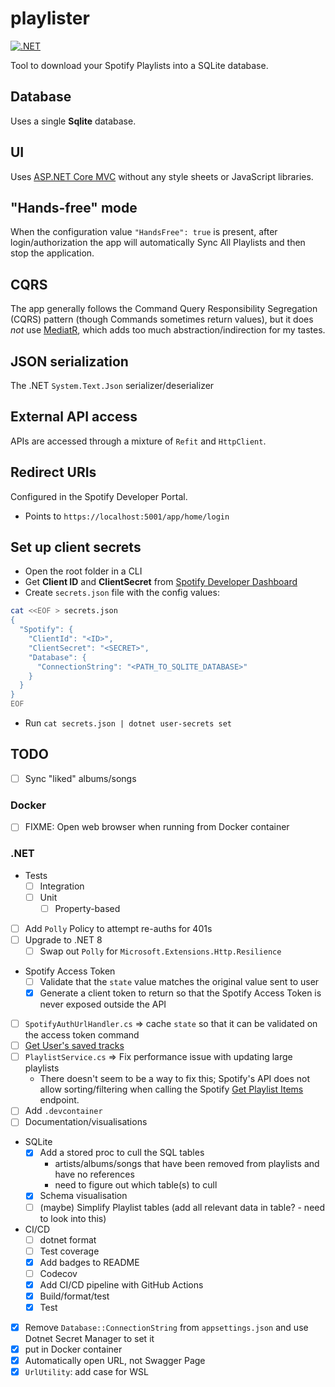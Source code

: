 # playlister

[![.NET](https://github.com/ccb012100/playlister/actions/workflows/dotnet.yml/badge.svg)](https://github.com/ccb012100/playlister/actions/workflows/dotnet.yml)

Tool to download your Spotify Playlists into a SQLite database.

## Database

Uses a single **Sqlite** database.

## UI

Uses [ASP.NET Core MVC](https://dotnet.microsoft.com/en-us/apps/aspnet/mvc) without any style sheets or JavaScript libraries.

## "Hands-free" mode

When the configuration value `"HandsFree": true` is present, after login/authorization the app will automatically Sync All Playlists and then stop the application.

## CQRS

The app generally follows the Command Query Responsibility Segregation (CQRS) pattern (though Commands sometimes return values), but it does _not_
use [MediatR](https://github.com/jbogard/MediatR), which adds too much abstraction/indirection for my tastes.

## JSON serialization

The .NET `System.Text.Json` serializer/deserializer

## External API access

APIs are accessed through a mixture of `Refit` and `HttpClient`.

## Redirect URIs

Configured in the Spotify Developer Portal.

- Points to `https://localhost:5001/app/home/login`

## Set up client secrets

- Open the root folder in a CLI
- Get **Client ID** and **ClientSecret** from [Spotify Developer Dashboard](https://developer.spotify.com/dashboard)
- Create `secrets.json` file with the config values:

```bash
cat <<EOF > secrets.json
{
  "Spotify": {
    "ClientId": "<ID>",
    "ClientSecret": "<SECRET>",
    "Database": {
      "ConnectionString": "<PATH_TO_SQLITE_DATABASE>"
    }
  }
}
EOF
```

- Run `cat secrets.json | dotnet user-secrets set`

## TODO

- [ ] Sync "liked" albums/songs

### Docker

- [ ] FIXME: Open web browser when running from Docker container

### .NET

- Tests
  - [ ] Integration
  - [ ] Unit
    - [ ] Property-based
- [ ] Add `Polly` Policy to attempt re-auths for 401s
- [ ] Upgrade to .NET 8
  - [ ] Swap out `Polly` for `Microsoft.Extensions.Http.Resilience`
- Spotify Access Token
  - [ ] Validate that the `state` value matches the original value sent to user
  - [x] Generate a client token to return so that the Spotify Access Token is never exposed outside the API
- [ ] `SpotifyAuthUrlHandler.cs` => cache `state` so that it can be validated on the access token command
- [ ] [Get User's saved tracks](https://developer.spotify.com/documentation/web-api/reference/get-users-saved-tracks)
- [ ] `PlaylistService.cs` => Fix performance issue with updating large playlists
  - There doesn't seem to be a way to fix this; Spotify's API does not allow sorting/filtering when calling the Spotify
      [Get Playlist Items](https://developer.spotify.com/documentation/web-api/reference/get-playlists-tracks) endpoint.
- [ ] Add `.devcontainer`
- [ ] Documentation/visualisations
- SQLite
  - [x] Add a stored proc to cull the SQL tables
    - artists/albums/songs that have been removed from playlists and have no references
    - need to figure out which table(s) to cull
  - [x] Schema visualisation
  - [ ] (maybe) Simplify Playlist tables (add all relevant data in table? - need to look into this)
- CI/CD
  - [ ] dotnet format
  - [ ] Test coverage
  - [x] Add badges to README
  - [ ] Codecov
  - [x] Add CI/CD pipeline with GitHub Actions
  - [x] Build/format/test
  - [x] Test
- [x] Remove `Database::ConnectionString` from `appsettings.json` and use Dotnet Secret Manager to set it
- [x] put in Docker container
- [x] Automatically open URL, not Swagger Page
- [x] `UrlUtility`: add case for WSL
